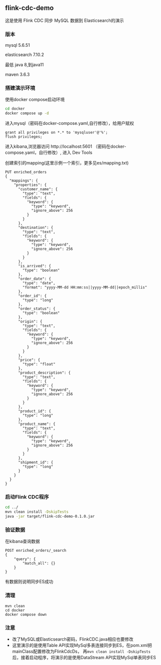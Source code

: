 ## flink-cdc-demo

这是使用 Flink CDC 同步 MySQL 数据到 Elasticsearch的演示

### 版本

mysql 5.6.51

elasticsearch 7.10.2

最低 java 8,到java11

maven 3.6.3

### 搭建演示环境

使用docker compose启动环境

```bash
cd docker
docker compose up -d
```

进入mysql（密码在docker-compose.yaml,自行修改），给用户赋权

```
grant all privileges on *.* to 'mysqluser'@'%';
flush privileges;
```

进入kibana,浏览器访问 http://localhost:5601 （密码在docker-compose.yaml，自行修改）, 进入 Dev Tools

创建索引的mapping(这里示例一个索引，更多见es/mapping.txt)

```
PUT enriched_orders
{
  "mappings": {
    "properties": {
      "customer_name": {
        "type": "text",
        "fields": {
          "keyword": {
            "type": "keyword",
            "ignore_above": 256
          }
        }
      },
      "destination": {
        "type": "text",
        "fields": {
          "keyword": {
            "type": "keyword",
            "ignore_above": 256
          }
        }
      },
      "is_arrived": {
        "type": "boolean"
      },
      "order_date": {
        "type": "date",
        "format": "yyyy-MM-dd HH:mm:ss||yyyy-MM-dd||epoch_millis"
      },
      "order_id": {
        "type": "long"
      },
      "order_status": {
        "type": "boolean"
      },
      "origin": {
        "type": "text",
        "fields": {
          "keyword": {
            "type": "keyword",
            "ignore_above": 256
          }
        }
      },
      "price": {
        "type": "float"
      },
      "product_description": {
        "type": "text",
        "fields": {
          "keyword": {
            "type": "keyword",
            "ignore_above": 256
          }
        }
      },
      "product_id": {
        "type": "long"
      },
      "product_name": {
        "type": "text",
        "fields": {
          "keyword": {
            "type": "keyword",
            "ignore_above": 256
          }
        }
      },
      "shipment_id": {
        "type": "long"
      }
    }
  }
}
```

### 启动Flink CDC程序

```bash
cd ../
mvn clean install -DskipTests
java -jar target/flink-cdc-demo-0.1.0.jar 
```

### 验证数据

在kibana查询数据

```
POST enriched_orders/_search
{
    "query": {
        "match_all": {}
    }
}
```

有数据则说明同步ES成功

### 清理

```
mvn clean
cd docker
docker compose down
```

### 注意

- 改了MySQL或Elasticsearch密码，FlinkCDC.java相应也要修改
- 这里演示的是使用Table API实现MySql多表连接同步到ES，在pom.xml把mainClass配置修改为FlinkCdcDs，
再`mvn clean install -DskipTests`后，接着启动程序，将演示的是使用DataStream API实现MySql单表同步ES
